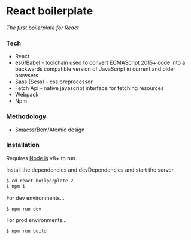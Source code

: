 # React boilerplate

*The first boilerplate for React*

### Tech

* React
* es6/Babel - toolchain used to convert ECMAScript 2015+ code into a backwards compatible version of JavaScript in current and older browsers
* Sass (Scss) - css preprocessor
* Fetch Api - native javascript interface for fetching resources
* Webpack
* Npm

### Methodology

* Smacss/Bem/Atomic design


### Installation

Requires [Node.js](https://nodejs.org/) v8+ to run.

Install the dependencies and devDependencies and start the server.

```sh
$ cd react-boilperplate-2
$ npm i
```

For dev environments...

```sh
$ npm run dev
```
For prod environments...

```sh
$ npm run build
```


